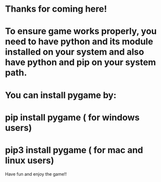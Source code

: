 # Thanks for coming here!

# To ensure game works properly, you need to have python and its module installed on your system and also have python and pip on your system path.

# You can install pygame by:

# pip install pygame ( for windows users)

# pip3 install pygame ( for mac and linux users)

Have fun and enjoy the game!!
